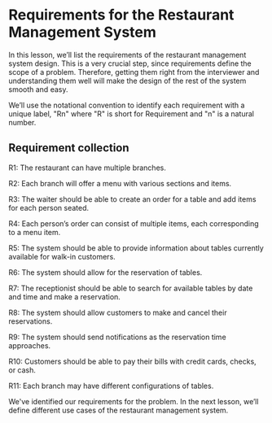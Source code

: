# Requirements for the Restaurant Management System
In this lesson, we’ll list the requirements of the restaurant management system design. This is a very crucial step, since requirements define the scope of a problem. Therefore, getting them right from the interviewer and understanding them well will make the design of the rest of the system smooth and easy.

We’ll use the notational convention to identify each requirement with a unique label, "Rn" where "R" is short for Requirement and "n" is a natural number.


## Requirement collection
R1: The restaurant can have multiple branches.

R2: Each branch will offer a menu with various sections and items.

R3: The waiter should be able to create an order for a table and add items for each person seated.

R4: Each person’s order can consist of multiple items, each corresponding to a menu item.

R5: The system should be able to provide information about tables currently available for walk-in customers.

R6: The system should allow for the reservation of tables.

R7: The receptionist should be able to search for available tables by date and time and make a reservation.

R8: The system should allow customers to make and cancel their reservations.

R9: The system should send notifications as the reservation time approaches.

R10: Customers should be able to pay their bills with credit cards, checks, or cash.

R11: Each branch may have different configurations of tables.

We've identified our requirements for the problem. In the next lesson, we’ll define different use cases of the restaurant management system.
